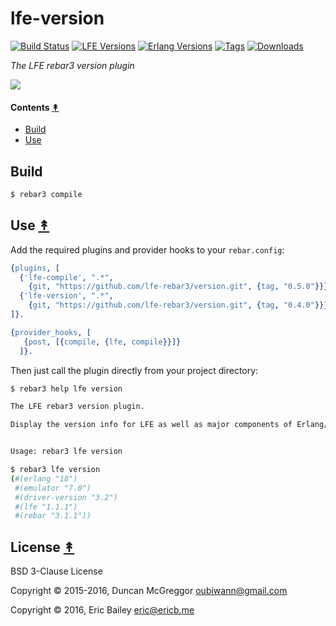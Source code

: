 # lfe-version

[![Build Status][travis badge]][travis] [![LFE Versions][lfe badge]][lfe] [![Erlang Versions][erlang badge]][versions] [![Tags][github tags badge]][github tags] [![Downloads][hex downloads]][hex package]

*The LFE rebar3 version plugin*

[![][lr3-logo]][lr3-logo]


#### Contents [&#x219F;](#contents)

* [Build](#build-)
* [Use](#use-)


## Build


```bash
$ rebar3 compile
```


## Use [&#x219F;](#contents)

Add the required plugins and provider hooks to your ``rebar.config``:

```erlang
{plugins, [
  {'lfe-compile', ".*",
    {git, "https://github.com/lfe-rebar3/version.git", {tag, "0.5.0"}}},
  {'lfe-version', ".*",
    {git, "https://github.com/lfe-rebar3/version.git", {tag, "0.4.0"}}}
]}.

{provider_hooks, [
   {post, [{compile, {lfe, compile}}]}
  ]}.
```

Then just call the plugin directly from your project directory:

```bash
$ rebar3 help lfe version

The LFE rebar3 version plugin.

Display the version info for LFE as well as major components of Erlang/OTP.


Usage: rebar3 lfe version
```

```bash
$ rebar3 lfe version
(#(erlang "18")
 #(emulator "7.0")
 #(driver-version "3.2")
 #(lfe "1.1.1")
 #(rebar "3.1.1"))
```

## License [&#x219F;](#contents)

BSD 3-Clause License

Copyright © 2015-2016, Duncan McGreggor <oubiwann@gmail.com>

Copyright © 2016, Eric Bailey <eric@ericb.me>


<!-- Named page links below: /-->

[lr3-logo]: priv/images/logo.png
[org]: https://github.com/lfe-rebar3
[github]: https://github.com/lfe-rebar3/version
[gitlab]: https://gitlab.com/lfe-rebar3/version
[travis]: https://travis-ci.org/lfe-rebar3/version
[travis badge]: https://img.shields.io/travis/lfe-rebar3/version.svg
[lfe]: https://github.com/rvirding/lfe
[lfe badge]: https://img.shields.io/badge/lfe-1.2.0-blue.svg
[erlang badge]: https://img.shields.io/badge/erlang-R15%20to%2019.1-blue.svg
[versions]: https://github.com/lfe-rebar3/version/blob/master/.travis.yml
[github tags]: https://github.com/lfe-rebar3/version/tags
[github tags badge]: https://img.shields.io/github/tag/lfe-rebar3/version.svg
[github downloads]: https://img.shields.io/github/downloads/atom/atom/total.svg
[hex badge]: https://img.shields.io/hexpm/v/rebar3_lfe_compile.svg?maxAge=2592000
[hex package]: https://hex.pm/packages/rebar3_lfe_compile
[hex downloads]: https://img.shields.io/hexpm/dt/rebar3_lfe_compile.svg
[ltool]: https://github.com/lfe-rebar3/ltool
[blog post]: http://blog.lfe.io/tutorials/2016/03/25/0858-lfe-and-rebar3/
[lfetool]: https://github.com/lfex/lfetool 
